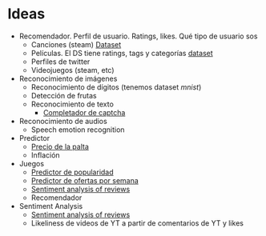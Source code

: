 # Ideas

- Recomendador. Perfil de usuario. Ratings, likes. Qué tipo de usuario sos
  - Canciones (steam) [Dataset](https://www.aicrowd.com/challenges/spotify-million-playlist-dataset-challenge)
  - Películas. El DS tiene ratings, tags y categorías [dataset](https://grouplens.org/datasets/movielens/)
  - Perfiles de twitter
  - Videojuegos (steam, etc)
- Reconocimiento de imágenes
  - Reconocimiento de dígitos (tenemos dataset _mnist_)
  - Detección de frutas
  - Reconocimiento de texto
    - [Completador de captcha](https://www.kaggle.com/datasets/fournierp/captcha-version-2-images)
- Reconocimiento de audios
  - Speech emotion recognition
- Predictor
  - [Precio de la palta](https://www.kaggle.com/datasets/neuromusic/avocado-prices)
  - Inflación
- Juegos
  - [Predictor de popularidad](https://arxiv.org/abs/2110.02896)
  - [Predictor de ofertas por semana](https://ai.plainenglish.io/supervised-machine-learning-classification-predicting-possibility-of-steam-game-to-be-on-sale-a0043d0c5ba5)
  - [Sentiment analysis of reviews](https://core.ac.uk/download/pdf/159108993.pdf)
  - Recomendador
- Sentiment Analysis
  - [Sentiment analysis of reviews](https://core.ac.uk/download/pdf/159108993.pdf)
  - Likeliness de videos de YT a partir de comentarios de YT y likes
